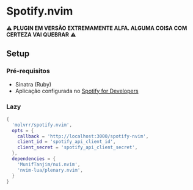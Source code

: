 # Spotify.nvim

:warning: **PLUGIN EM VERSÃO EXTREMAMENTE ALFA. ALGUMA COISA COM CERTEZA VAI QUEBRAR** :warning:

## Setup

### Pré-requisitos
- Sinatra (Ruby)
- Aplicação configurada no [Spotify for Developers](https://developer.spotify.com/dashboard)

### Lazy

```lua
{
  'molvrr/spotify.nvim',
  opts = {
    callback = 'http://localhost:3000/spotify-nvim',
    client_id = 'spotify_api_client_id',
    client_secret = 'spotify_api_client_secret',
  },
  dependencies = {
    'MunifTanjim/nui.nvim',
    'nvim-lua/plenary.nvim',
  }
}
```
